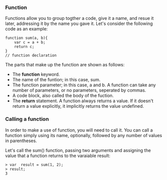 ### Function

Functions allow you to group togther a code, give it a name, and resue it later, addressing it by the name you gave it. Let's consider the following code as an example:

```
function sum(a, b){
    var c = a + b;
    return c;
}
// function declaration
```
The parts that make up the function are shown as follows:

+ The **function** keyword.
+ The name of the funtion; in this case, sum.
+ The function parameter; in this case, a and b. A function can take any number of parameters, or no parameters, seperated by commas.
+ A code block, also called the body of the fuction.
+ The **return** statement. A function always returns a value. If it doesn't return a value explicitly, it implicitly returns the value undefined.


### Calling a function

In order to make a use of function, you will need to call it. You can call a function simply using its name, optionally, followed by any number of values in parentheses.

Let's call the sum() function, passing two arguments and assigning the value that a function returns to the varaiable result:

```
> var  result = sum(1, 2);
> result;
3
```







